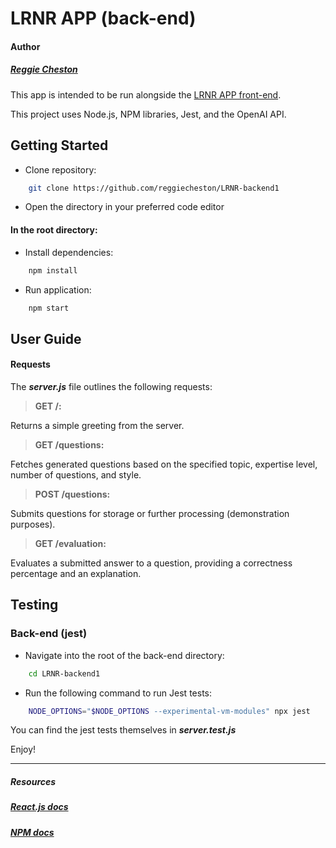 # LRNR APP (back-end)

#### Author

##### [Reggie Cheston](https://github.com/reggiecheston)

This app is intended to be run alongside the [LRNR APP front-end](https://github.com/reggiecheston/LRNR-FrontEnd).

This project uses Node.js, NPM libraries, Jest, and the OpenAI API.

## Getting Started

- Clone repository:

```bash
    git clone https://github.com/reggiecheston/LRNR-backend1
```

- Open the directory in your preferred code editor

#### In the root directory:

- Install dependencies:

```bash
    npm install
```

- Run application:

```bash
    npm start
```

## User Guide

#### Requests

The **_server.js_** file outlines the following requests:

> **GET /:**

Returns a simple greeting from the server.

> **GET /questions:**

Fetches generated questions based on the specified topic, expertise level, number of questions, and style.

> **POST /questions:**

Submits questions for storage or further processing (demonstration purposes).

> **GET /evaluation:**

Evaluates a submitted answer to a question, providing a correctness percentage and an explanation.

## Testing

### Back-end (jest)

- Navigate into the root of the back-end directory:

```bash
    cd LRNR-backend1
```

- Run the following command to run Jest tests:

```bash
    NODE_OPTIONS="$NODE_OPTIONS --experimental-vm-modules" npx jest
```

You can find the jest tests themselves in **_server.test.js_**

Enjoy!

---

##### Resources

##### [React.js docs](https://legacy.reactjs.org/docs/getting-started.html)

##### [NPM docs](https://docs.npmjs.com/)
